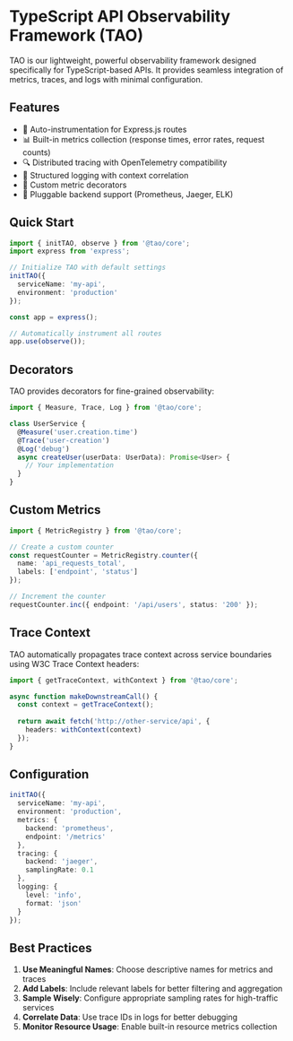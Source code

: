 # TypeScript API Observability Framework (TAO)

TAO is our lightweight, powerful observability framework designed specifically for TypeScript-based APIs. It provides seamless integration of metrics, traces, and logs with minimal configuration.

## Features

- 🔄 Auto-instrumentation for Express.js routes
- 📊 Built-in metrics collection (response times, error rates, request counts)
- 🔍 Distributed tracing with OpenTelemetry compatibility
- 📝 Structured logging with context correlation
- 🎯 Custom metric decorators
- 🔌 Pluggable backend support (Prometheus, Jaeger, ELK)

## Quick Start

```typescript
import { initTAO, observe } from '@tao/core';
import express from 'express';

// Initialize TAO with default settings
initTAO({
  serviceName: 'my-api',
  environment: 'production'
});

const app = express();

// Automatically instrument all routes
app.use(observe());
```

## Decorators

TAO provides decorators for fine-grained observability:

```typescript
import { Measure, Trace, Log } from '@tao/core';

class UserService {
  @Measure('user.creation.time')
  @Trace('user-creation')
  @Log('debug')
  async createUser(userData: UserData): Promise<User> {
    // Your implementation
  }
}
```

## Custom Metrics

```typescript
import { MetricRegistry } from '@tao/core';

// Create a custom counter
const requestCounter = MetricRegistry.counter({
  name: 'api_requests_total',
  labels: ['endpoint', 'status']
});

// Increment the counter
requestCounter.inc({ endpoint: '/api/users', status: '200' });
```

## Trace Context

TAO automatically propagates trace context across service boundaries using W3C Trace Context headers:

```typescript
import { getTraceContext, withContext } from '@tao/core';

async function makeDownstreamCall() {
  const context = getTraceContext();
  
  return await fetch('http://other-service/api', {
    headers: withContext(context)
  });
}
```

## Configuration

```typescript
initTAO({
  serviceName: 'my-api',
  environment: 'production',
  metrics: {
    backend: 'prometheus',
    endpoint: '/metrics'
  },
  tracing: {
    backend: 'jaeger',
    samplingRate: 0.1
  },
  logging: {
    level: 'info',
    format: 'json'
  }
});
```

## Best Practices

1. **Use Meaningful Names**: Choose descriptive names for metrics and traces
2. **Add Labels**: Include relevant labels for better filtering and aggregation
3. **Sample Wisely**: Configure appropriate sampling rates for high-traffic services
4. **Correlate Data**: Use trace IDs in logs for better debugging
5. **Monitor Resource Usage**: Enable built-in resource metrics collection